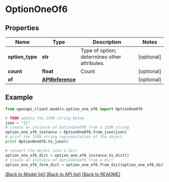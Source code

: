 # OptionOneOf6


## Properties
Name | Type | Description | Notes
------------ | ------------- | ------------- | -------------
**option_type** | **str** | Type of option; determines other attributes. | [optional] 
**count** | **float** | Count | [optional] 
**of** | [**APIReference**](APIReference.md) |  | [optional] 

## Example

```python
from openapi_client.models.option_one_of6 import OptionOneOf6

# TODO update the JSON string below
json = "{}"
# create an instance of OptionOneOf6 from a JSON string
option_one_of6_instance = OptionOneOf6.from_json(json)
# print the JSON string representation of the object
print OptionOneOf6.to_json()

# convert the object into a dict
option_one_of6_dict = option_one_of6_instance.to_dict()
# create an instance of OptionOneOf6 from a dict
option_one_of6_form_dict = option_one_of6.from_dict(option_one_of6_dict)
```
[[Back to Model list]](../README.md#documentation-for-models) [[Back to API list]](../README.md#documentation-for-api-endpoints) [[Back to README]](../README.md)


